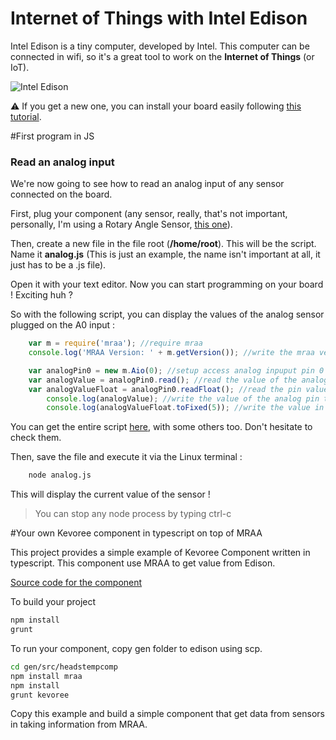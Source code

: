 Internet of Things with Intel Edison
=======

Intel Edison is a tiny computer, developed by Intel. This computer can be connected in wifi, so it's a great tool to work on the **Internet of Things** (or IoT).

![Intel Edison](http://www.seeedstudio.com/depot/images/102990161%201.jpg)


:warning:
If you get a new one, you can install your board easily following [this tutorial](INSTALL.md).

#First program in JS

###  Read an analog input ###

We're now going to see how to read an analog input of any sensor connected on the board.

First, plug your component (any sensor, really, that's not important, personally, I'm using a Rotary Angle Sensor,  [this one](https://software.intel.com/en-us/iot/hardware/sensors/grove-rotary-angle-sensor)).

Then, create a new file in the file root (**/home/root**). This will be the script.
Name it **analog.js** (This is just an example, the name isn't important at all, it just has to be a .js file).

Open it with your text editor. Now you can start programming on your board ! Exciting huh ?

So with the following script, you can display the values of the analog sensor plugged on the A0 input :

```js
    var m = require('mraa'); //require mraa
	console.log('MRAA Version: ' + m.getVersion()); //write the mraa version to the console

	var analogPin0 = new m.Aio(0); //setup access analog inpuput pin 0
	var analogValue = analogPin0.read(); //read the value of the analog pin
	var analogValueFloat = analogPin0.readFloat(); //read the pin value as a float
		console.log(analogValue); //write the value of the analog pin to the console
		console.log(analogValueFloat.toFixed(5)); //write the value in the float format
```

You can get the entire script [here](https://github.com/intel-iot-devkit/mraa/tree/master/examples/javascript), with some others too. Don't hesitate to check them.



Then, save the file and execute it via the Linux terminal :

```sh
    node analog.js
```

This will display the current value of the sensor !

> You can stop any node process by typing ctrl-c




#Your own Kevoree component in typescript on top of MRAA

This project provides a simple example of  Kevoree Component written in typescript. This component use  MRAA to get value from Edison.

[Source code for the component](https://github.com/barais/SEISummerSchool/blob/master/7.IotWithEdison/examples/src/headstempcomp/lib/HeadsTempEdisonComp.ts)

To build your project

```sh
npm install
grunt
```

To run your component, copy gen folder to edison using scp.

```sh
cd gen/src/headstempcomp
npm install mraa
npm install
grunt kevoree
```


Copy this example and build a simple component that get data from sensors in taking information from MRAA.
